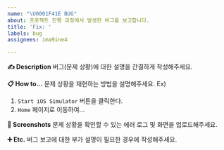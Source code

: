 ```yaml
---
name: "\U0001F41E BUG"
about: 프로젝트 진행 과정에서 발생한 버그를 보고합니다.
title: 'Fix: '
labels: bug
assignees: ima9ine4

---
```


**✍ Description**
버그(문제 상황)에 대한 설명을 간결하게 작성해주세요.

**📋 How to...**
문제 상황을 재현하는 방법을 설명해주세요.
Ex)
1. `Start iOS Simulator` 버튼을 클릭한다.
2. `Home` 페이지로 이동하여...

**📸 Screenshots**
문제 상황을 확인할 수 있는 에러 로그 및 화면을 업로드해주세요.

**➕ Etc.**
버그 보고에 대한 부가 설명이 필요한 경우에 작성해주세요.
